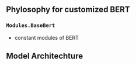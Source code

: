 ## Phylosophy for customized BERT
### `Modules.BaseBert`
- constant modules of BERT


## Model Architechture
